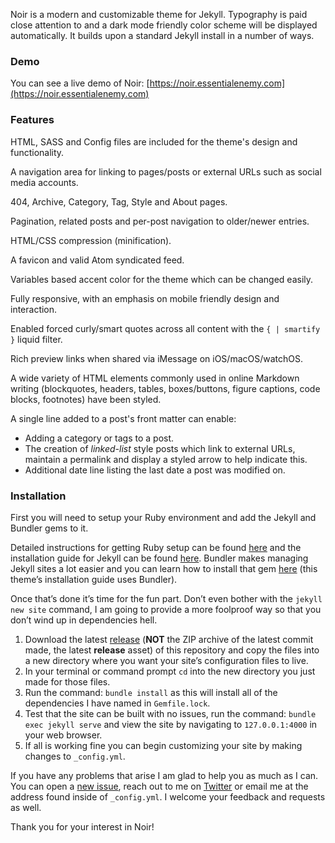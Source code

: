 Noir is a modern and customizable theme for Jekyll. Typography is paid close attention to and a dark mode friendly color scheme will be displayed automatically. It builds upon a standard Jekyll install in a number of ways.

### Demo

You can see a live demo of Noir: [https://noir.essentialenemy.com](https://noir.essentialenemy.com)

### Features

HTML, SASS and Config files are included for the theme's design and functionality.

A navigation area for linking to pages/posts or external URLs such as social media accounts.

404, Archive, Category, Tag, Style and About pages.

Pagination, related posts and per-post navigation to older/newer entries.

HTML/CSS compression (minification).

A favicon and valid Atom syndicated feed.

Variables based accent color for the theme which can be changed easily.

Fully responsive, with an emphasis on mobile friendly design and interaction.

Enabled forced curly/smart quotes across all content with the `{ | smartify }` liquid filter.

Rich preview links when shared via iMessage on iOS/macOS/watchOS.

A wide variety of HTML elements commonly used in online Markdown writing (blockquotes, headers, tables, boxes/buttons, figure captions, code blocks, footnotes) have been styled.

A single line added to a post's front matter can enable:
- Adding a category or tags to a post.
- The creation of *linked-list* style posts which link to external URLs, maintain a permalink and display a styled arrow to help indicate this.
- Additional date line listing the last date a post was modified on.

### Installation

First you will need to setup your Ruby environment and add the Jekyll and Bundler gems to it.

Detailed instructions for getting Ruby setup can be found [here](https://www.ruby-lang.org/en/documentation/installation/) and the installation guide for Jekyll can be found [here](https://jekyllrb.com/docs/installation/). Bundler makes managing Jekyll sites a lot easier and you can learn how to install that gem [here](https://bundler.io) (this theme’s installation guide uses Bundler).

Once that’s done it’s time for the fun part. Don’t even bother with the `jekyll new site` command, I am going to provide a more foolproof way so that you don’t wind up in dependencies hell.

1. Download the latest [release](https://github.com/essentialenemy/noir/releases/) (**NOT** the ZIP archive of the latest commit made, the latest **release** asset) of this repository and copy the files into a new directory where you want your site’s configuration files to live.
2. In your terminal or command prompt `cd` into the new directory you just made for those files.
3. Run the command: `bundle install` as this will install all of the dependencies I have named in `Gemfile.lock`.
4. Test that the site can be built with no issues, run the command: `bundle exec jekyll serve` and view the site by navigating to `127.0.0.1:4000` in your web browser.
5. If all is working fine you can begin customizing your site by making changes to `_config.yml`.

If you have any problems that arise I am glad to help you as much as I can. You can open a [new issue](https://github.com/essentialenemy/noir/issues), reach out to me on [Twitter](https://twitter.com/essentialenemy) or email me at the address found inside of `_config.yml`. I welcome your feedback and requests as well.

Thank you for your interest in Noir!
